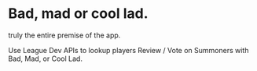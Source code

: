 Bad, mad or cool lad. 
==
truly the entire premise of the app. 

Use League Dev APIs to lookup players
Review / Vote on Summoners with Bad, Mad, or Cool Lad.

